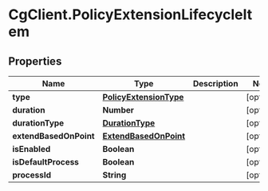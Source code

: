 # CgClient.PolicyExtensionLifecycleItem

## Properties

Name | Type | Description | Notes
------------ | ------------- | ------------- | -------------
**type** | [**PolicyExtensionType**](PolicyExtensionType.md) |  | [optional] 
**duration** | **Number** |  | [optional] 
**durationType** | [**DurationType**](DurationType.md) |  | [optional] 
**extendBasedOnPoint** | [**ExtendBasedOnPoint**](ExtendBasedOnPoint.md) |  | [optional] 
**isEnabled** | **Boolean** |  | [optional] 
**isDefaultProcess** | **Boolean** |  | [optional] 
**processId** | **String** |  | [optional] 


